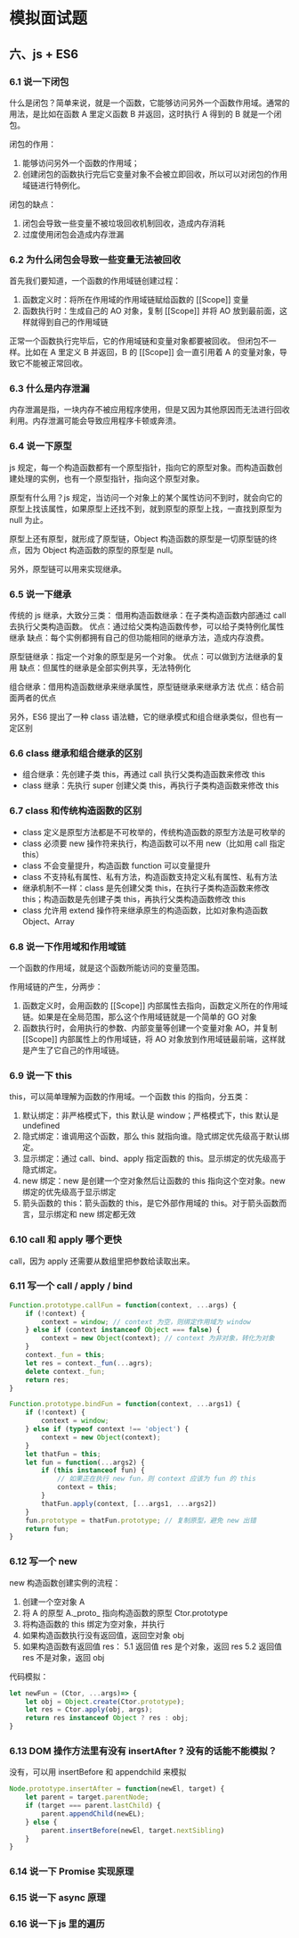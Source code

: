 # 模拟面试题

## 六、js + ES6
### 6.1 说一下闭包
什么是闭包？简单来说，就是一个函数，它能够访问另外一个函数作用域。通常的用法，是比如在函数 A 里定义函数 B 并返回，这时执行 A 得到的 B 就是一个闭包。

闭包的作用：
1. 能够访问另外一个函数的作用域；
2. 创建闭包的函数执行完后它变量对象不会被立即回收，所以可以对闭包的作用域链进行特例化。

闭包的缺点：
1. 闭包会导致一些变量不被垃圾回收机制回收，造成内存消耗
2. 过度使用闭包会造成内存泄漏 

### 6.2 为什么闭包会导致一些变量无法被回收
首先我们要知道，一个函数的作用域链创建过程：
1. 函数定义时：将所在作用域的作用域链赋给函数的 [[Scope]] 变量
2. 函数执行时：生成自己的 AO 对象，复制 [[Scope]] 并将 AO 放到最前面，这样就得到自己的作用域链

正常一个函数执行完毕后，它的作用域链和变量对象都要被回收。
但闭包不一样。比如在 A 里定义 B 并返回，B 的 [[Scope]] 会一直引用着 A 的变量对象，导致它不能被正常回收。

### 6.3 什么是内存泄漏
内存泄漏是指，一块内存不被应用程序使用，但是又因为其他原因而无法进行回收利用。内存泄漏可能会导致应用程序卡顿或奔溃。

### 6.4 说一下原型
js 规定，每一个构造函数都有一个原型指针，指向它的原型对象。而构造函数创建处理的实例，也有一个原型指针，指向这个原型对象。

原型有什么用？js 规定，当访问一个对象上的某个属性访问不到时，就会向它的原型上找该属性，如果原型上还找不到，就到原型的原型上找，一直找到原型为 null 为止。

原型上还有原型，就形成了原型链，Object 构造函数的原型是一切原型链的终点，因为 Object 构造函数的原型的原型是 null。

另外，原型链可以用来实现继承。

### 6.5 说一下继承
传统的 js 继承，大致分三类：
借用构造函数继承：在子类构造函数内部通过 call 去执行父类构造函数。
优点：通过给父类构造函数传参，可以给子类特例化属性继承
缺点：每个实例都拥有自己的但功能相同的继承方法，造成内存浪费。

原型链继承：指定一个对象的原型是另一个对象。
优点：可以做到方法继承的复用
缺点：但属性的继承是全部实例共享，无法特例化

组合继承：借用构造函数继承来继承属性，原型链继承来继承方法
优点：结合前面两者的优点

另外，ES6 提出了一种 class 语法糖，它的继承模式和组合继承类似，但也有一定区别

### 6.6 class 继承和组合继承的区别
- 组合继承：先创建子类 this，再通过 call 执行父类构造函数来修改 this
- class 继承：先执行 super 创建父类 this，再执行子类构造函数来修改 this

### 6.7 class 和传统构造函数的区别
- class 定义是原型方法都是不可枚举的，传统构造函数的原型方法是可枚举的
- class 必须要 new 操作符来执行，构造函数可以不用 new（比如用 call 指定 this）
- class 不会变量提升，构造函数 function 可以变量提升
- class 不支持私有属性、私有方法，构造函数支持定义私有属性、私有方法
- 继承机制不一样：class 是先创建父类 this，在执行子类构造函数来修改 this；构造函数是先创建子类 this，再执行父类构造函数修改 this
- class 允许用 extend 操作符来继承原生的构造函数，比如对象构造函数 Object、Array

### 6.8 说一下作用域和作用域链
一个函数的作用域，就是这个函数所能访问的变量范围。

作用域链的产生，分两步：
1. 函数定义时，会用函数的 [[Scope]] 内部属性去指向，函数定义所在的作用域链。如果是在全局范围，那么这个作用域链就是一个简单的 GO 对象
2. 函数执行时，会用执行的参数、内部变量等创建一个变量对象 AO，并复制 [[Scope]] 内部属性上的作用域链，将 AO 对象放到作用域链最前端，这样就是产生了它自己的作用域链。

### 6.9 说一下 this 
this，可以简单理解为函数的作用域。一个函数 this 的指向，分五类：
1. 默认绑定：非严格模式下，this 默认是 window；严格模式下，this 默认是 undefined
2. 隐式绑定：谁调用这个函数，那么 this 就指向谁。隐式绑定优先级高于默认绑定。
3. 显示绑定：通过 call、bind、apply 指定函数的 this。显示绑定的优先级高于隐式绑定。
4. new 绑定：new 是创建一个空对象然后让函数的 this 指向这个空对象。new 绑定的优先级高于显示绑定
5. 箭头函数的 this：箭头函数的 this，是它外部作用域的 this。对于箭头函数而言，显示绑定和 new 绑定都无效

### 6.10 call 和 apply 哪个更快
call，因为 apply 还需要从数组里把参数给读取出来。
### 6.11 写一个 call / apply / bind
```js
Function.prototype.callFun = function(context, ...args) {
	if (!context) {
		context = window; // context 为空，则绑定作用域为 window
	} else if (context instanceof Object === false) {
		context = new Object(context); // context 为非对象，转化为对象
	}
	context._fun = this;
	let res = context._fun(...agrs);
	delete context._fun;
	return res;
}

Function.prototype.bindFun = function(context, ...args1) {
	if (!context) {
		context = window;
	} else if (typeof context !== 'object') {
		context = new Object(context);
	}
	let thatFun = this;
	let fun = function(...args2) {
		if (this instanceof fun) {
			// 如果正在执行 new fun，则 context 应该为 fun 的 this
			context = this;
		}
		thatFun.apply(context, [...args1, ...args2])
	}
	fun.prototype = thatFun.prototype; // 复制原型，避免 new 出错
	return fun;
}
```


### 6.12 写一个 new
new 构造函数创建实例的流程：
1. 创建一个空对象 A
2. 将 A 的原型 A.\_proto\_ 指向构造函数的原型 Ctor.prototype
3. 将构造函数的 this 绑定为空对象，并执行
4. 如果构造函数执行没有返回值，返回空对象 obj
5. 如果构造函数有返回值 res：
	5.1 返回值 res 是个对象，返回 res
	5.2 返回值 res 不是对象，返回 obj

代码模拟：
```js
let newFun = (Ctor, ...args)=> {
	let obj = Object.create(Ctor.prototype);
	let res = Ctor.apply(obj, args);
	return res instanceof Object ? res : obj;
}
```
### 6.13 DOM 操作方法里有没有 insertAfter ? 没有的话能不能模拟？
没有，可以用 insertBefore 和 appendchild 来模拟
```js
Node.prototype.insertAfter = function(newEl, target) {
	let parent = target.parentNode;
	if (target === parent.lastChild) {
		parent.appendChild(newEL);
	} else {
		parent.insertBefore(newEl, target.nextSibling)
	}
}
```
### 6.14 说一下 Promise 实现原理

### 6.15 说一下 async 原理

### 6.16 说一下 js 里的遍历